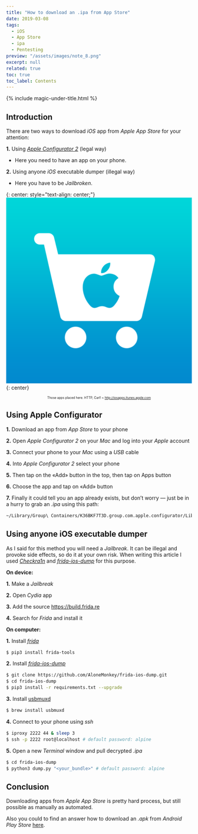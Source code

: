 ```yaml
---
title: "How to download an .ipa from App Store"
date: 2019-03-08
tags:
  - iOS
  - App Store
  - ipa
  - Pentesting
preview: "/assets/images/note_8.png"
excerpt: null
related: true
toc: true
toc_label: Contents
---
```


{% include magic-under-title.html %}

## Introduction

There are two ways to download *iOS* app from *Apple App Store* for your attention:

**1.** Using [*Apple Configurator 2*](https://medium.com/r/?url=https%3A%2F%2Fitunes.apple.com%2Fus%2Fapp%2Fapple-configurator-2%2Fid1037126344) (legal way)
- Here you need to have an app on your phone.

**2.** Using anyone *iOS* executable dumper (illegal way)
- Here you have to be *Jailbroken*.

{: center: style="text-align: center;"}
![Xcode image](/assets/images/note_8_1.png)
{: center}
<p align="center" style="font-size:60%;">Those apps placed here. HTTP, Carl! ~ <a href="http://iosapps.itunes.apple.com">http://iosapps.itunes.apple.com</a></p>

## Using Apple Configurator

**1.** Download an app from *App Store* to your phone

**2.** Open *Apple Configurator 2* on your *Mac* and log into your *Apple* account

**3.** Connect your phone to your *Mac* using a *USB* cable

**4.** Into *Apple Configurator 2* select your phone

**5.** Then tap on the «Add» button in the top, then tap on Apps button

**6.** Choose the app and tap on «Add» button

**7.** Finally it could tell you an app already exists, but don’t worry — just be in a hurry to grab an *.ipa* using this path:

```bash
~/Library/Group\ Containers/K36BKF7T3D.group.com.apple.configurator/Library/Caches/Assets/TemporaryItems/MobileApps/
```

## Using anyone iOS executable dumper

As I said for this method you will need a *Jailbreak*. It can be illegal and provoke side effects, so do it at your own risk. When writing this article I used [*Checkra1n*](https://cydia-app.com/checkrain/) and [*frida-ios-dump*](https://github.com/AloneMonkey/frida-ios-dump) for this purpose.

**On device:**

**1.** Make a *Jailbreak*

**2.** Open *Cydia* app

**3.** Add the source <a href="https://build.frida.re" rel="permalink">https://build.frida.re</a>

**4.** Search for *Frida* and install it

**On computer:**

**1.** Install [*frida*](https://frida.re/)

```bash
$ pip3 install frida-tools
```

**2.** Install [*frida-ios-dump*](https://github.com/AloneMonkey/frida-ios-dump)

```bash
$ git clone https://github.com/AloneMonkey/frida-ios-dump.git
$ cd frida-ios-dump
$ pip3 install -r requirements.txt --upgrade
```

**3.** Install [usbmuxd](https://iphonedevwiki.net/index.php/SSH_Over_USB)

```bash
$ brew install usbmuxd
```

**4.** Connect to your phone using *ssh*

```bash
$ iproxy 2222 44 & sleep 3
$ ssh -p 2222 root@localhost # default password: alpine
```

**5.** Open a new *Terminal* window and pull decrypted *.ipa*

```bash
$ cd frida-ios-dump
$ python3 dump.py "<your_bundle>" # default password: alpine
```

## Conclusion

Downloading apps from *Apple App Store* is pretty hard process, but still possible as manually as automated.

Also you could to find an answer how to download an *.apk* from *Android Play Store* <a href="/note-7/" rel="permalink">here</a>.
